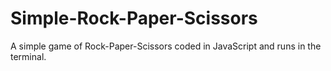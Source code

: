 # Simple-Rock-Paper-Scissors
A simple game of Rock-Paper-Scissors coded in JavaScript and runs in the terminal.
